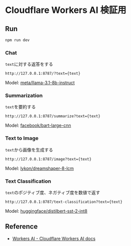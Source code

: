 # Cloudflare Workers AI 検証用

## Run

```sh
npm run dev
```

### Chat

`text`に対する返答をする

```
http://127.0.0.1:8787/?text={text}
```

Model: [meta/llama-3.1-8b-instruct](https://developers.cloudflare.com/workers-ai/models/meta-llama-3-8b-instruct/)

### Summarization

`text`を要約する

```
http://127.0.0.1:8787/summarize?text={text}
```

Model: [facebook/bart-large-cnn](https://developers.cloudflare.com/workers-ai/models/bart-large-cnn/)

### Text to Image

`text`から画像を生成する

```
http://127.0.0.1:8787/image?text={text}
```

Model: [lykon/dreamshaper-8-lcm](https://developers.cloudflare.com/workers-ai/models/dreamshaper-8-lcm/)

### Text Classification

`text`のポジティブ度、ネガティブ度を数値で返す

```
http://127.0.0.1:8787/text-classification?text={text}
```

Model: [huggingface/distilbert-sst-2-int8](https://developers.cloudflare.com/workers-ai/models/distilbert-sst-2-int8/)

## Reference

- [Workers AI - Cloudflare Workers AI docs](https://developers.cloudflare.com/workers-ai/)
